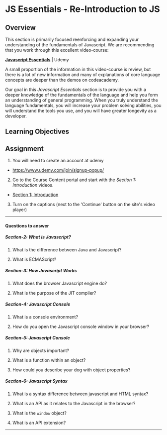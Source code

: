 # JS Essentials - Re-Introduction to JS

## Overview

This section is primarily focused reenforcing and expanding your understanding of the fundamentals of Javascript. We are recommending that you work through this excellent video-course:

**[Javascript Essentials](https://www.udemy.com/javascript-essentials/)** | Udemy

A small proportion of the information in this video-course is review, but there is a lot of new information and many of explanations of core language concepts are deeper than the demos on codeacademy.

Our goal in this *Javascript Essentials*  section is to provide you with a deeper knowledge of the fundamentals of the language and help you form an understanding of general programming. When you truly understand the language fundamentals, you will increase your problem solving abilities, you will understand the tools you use, and you will have greater longevity as a developer.

## Learning Objectives


## Assignment

1. You will need to create an account at udemy
  + https://www.udemy.com/join/signup-popup/

2. Go to the Course Content portal and start with the *Section 1: Introduction* videos.
  + [Section 1: Introduction]( https://www.udemy.com/javascript-essentials/learn/v4/t/lecture/4393202?start=0)

3. Turn on the captions (next to the 'Continue' button on the site's video player)

---
#### Questions to answer

##### Section-2: What is Javascript?
1. What is the difference between Java and Javascript?

2. What is ECMAScript?


##### Section-3: How Javascript Works

1. What does the browser Javascript engine do?

2. What is the purpose of the JIT compiler?

##### Section-4: Javascript Console

1. What is a console environment?

2. How do you open the Javascript console window in your browser?


##### Section-5: Javascript Console

1. Why are objects important?

2. What is a function within an object?

3. How could you describe your dog with object properties?

##### Section-6: Javascript Syntax

1. What is a syntax difference between javascript and HTML syntax?

2. What is an API as it relates to the Javascript in the browser?


3. What is the `window` object?


4. What is an API extension?

---
